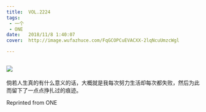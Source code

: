 ```yaml
---
title:	VOL.2224
tags:
 - 一个
 - ONE
date:	2018/11/8 1:40:07
cover:	http://image.wufazhuce.com/FqGCOPCuEVACXX-2lqNcuUmzcWgl

---
```

![](http://image.wufazhuce.com/FqGCOPCuEVACXX-2lqNcuUmzcWgl)
---

倘若人生真的有什么意义的话，大概就是我每次努力生活却每次都失败，然后为此而留下了一点点挣扎过的痕迹。​​​
 
Reprinted from ONE

